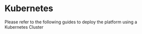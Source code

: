 # Kubernetes

Please refer to the following guides to deploy the platform using a Kubernetes Cluster

